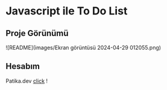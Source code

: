 # Javascript ile To Do List

## Proje Görünümü

![README](images/Ekran görüntüsü 2024-04-29 012055.png)

## Hesabım

Patika.dev [click](https://academy.patika.dev/tr/profile) !
